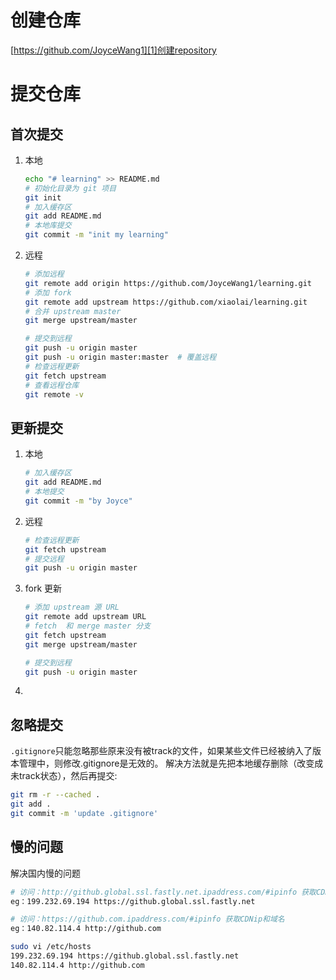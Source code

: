 # 创建仓库
[https://github.com/JoyceWang1][1]创建repository
# 提交仓库
## 首次提交
1. 本地
	```bash
	echo "# learning" >> README.md
	# 初始化目录为 git 项目
	git init
	# 加入缓存区
	git add README.md
	# 本地库提交
	git commit -m "init my learning"
	```
2. 远程
	```bash
	# 添加远程
	git remote add origin https://github.com/JoyceWang1/learning.git
	# 添加 fork
	git remote add upstream https://github.com/xiaolai/learning.git
	# 合并 upstream master
	git merge upstream/master
	
	# 提交到远程
	git push -u origin master
	git push -u origin master:master  # 覆盖远程
	# 检查远程更新
	git fetch upstream
	# 查看远程仓库
	git remote -v
	```
## 更新提交
1. 本地
	```bash
	# 加入缓存区
	git add README.md
	# 本地提交
	git commit -m "by Joyce"
	```
2. 远程
	```bash
	# 检查远程更新
	git fetch upstream
	# 提交远程
	git push -u origin master
	```
3. fork 更新

   ```bash
   # 添加 upstream 源 URL
   git remote add upstream URL
   # fetch  和 merge master 分支
   git fetch upstream
   git merge upstream/master
   
   # 提交到远程
   git push -u origin master
   ```

4. 

##  忽略提交

`.gitignore`只能忽略那些原来没有被track的文件，如果某些文件已经被纳入了版本管理中，则修改.gitignore是无效的。
解决方法就是先把本地缓存删除（改变成未track状态），然后再提交:
```bash
git rm -r --cached .
git add .
git commit -m 'update .gitignore'
```

[1]:	https://github.com/JoyceWang1

## 慢的问题

解决国内慢的问题

````````bash
# 访问：http://github.global.ssl.fastly.net.ipaddress.com/#ipinfo 获取CDNip和域名
eg：199.232.69.194 https://github.global.ssl.fastly.net

# 访问：https://github.com.ipaddress.com/#ipinfo 获取CDNip和域名
eg：140.82.114.4 http://github.com

sudo vi /etc/hosts
199.232.69.194 https://github.global.ssl.fastly.net
140.82.114.4 http://github.com
````````


